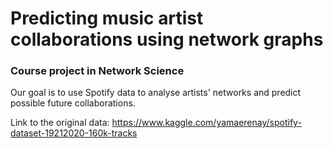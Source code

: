 # Predicting music artist collaborations using network graphs
### Course project in Network Science

Our goal is to use Spotify data to analyse artists' networks and predict possible future collaborations.

Link to the original data: https://www.kaggle.com/yamaerenay/spotify-dataset-19212020-160k-tracks
